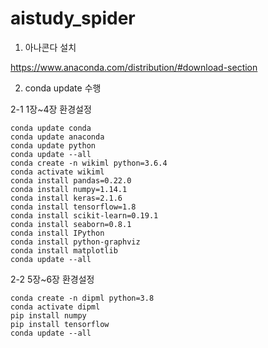 # aistudy_spider
 
1. 아나콘다 설치

 https://www.anaconda.com/distribution/#download-section

2. conda update 수행

 2-1 1장~4장 환경설정 
 
    conda update conda    
    conda update anaconda    
    conda update python    
    conda update --all    
    conda create -n wikiml python=3.6.4    
    conda activate wikiml    
    conda install pandas=0.22.0    
    conda install numpy=1.14.1    
    conda install keras=2.1.6    
    conda install tensorflow=1.8    
    conda install scikit-learn=0.19.1    
    conda install seaborn=0.8.1    
    conda install IPython    
    conda install python-graphviz    
    conda install matplotlib
    conda update --all    

 2-2 5장~6장 환경설정
 
    conda create -n dipml python=3.8    
    conda activate dipml    
    pip install numpy    
    pip install tensorflow
    conda update --all    
 
 
